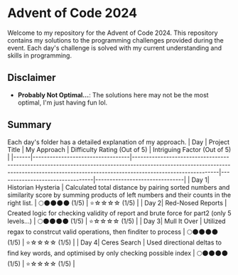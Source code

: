 
# Advent of Code 2024
Welcome to my repository for the Advent of Code 2024. This repository contains my solutions to the programming challenges provided during the event. Each day's challenge is solved with my current understanding and skills in programming.

## Disclaimer
-  **Probably Not Optimal...**: The solutions here may not be the most optimal, I'm just having fun lol.

## Summary
Each day's folder has a detailed explanation of my approach.
| Day | Project Title | My Approach | Difficulty Rating (Out of 5) | Intriguing Factor (Out of 5) |
|------|----------------------------------|------------------------------------------------------------------------------------------------------------------------------------------------------------------------------------------|---------------------------------|-------------------------------|
| Day 1| Historian Hysteria | Calculated total distance by pairing sorted numbers and similarity score by summing products of left numbers and their counts in the right list. | 🌕🌑🌑🌑🌑 (1/5) | ⭐️☆☆☆☆ (1/5) |
| Day 2| Red-Nosed Reports | Created logic for checking validity of report and brute force for part2 (only 5 levels...) | 🌕🌑🌑🌑🌑 (1/5) | ⭐️☆☆☆☆ (1/5) |
| Day 3| Mull It Over | Utilized regax to constrcut valid operations, then finditer to process | 🌕🌑🌑🌑🌑 (1/5) | ⭐️☆☆☆☆ (1/5) |
| Day 4| Ceres Search | Used directional deltas to find key words, and optimised by only checking possible index | 🌕🌑🌑🌑🌑 (1/5) | ⭐️☆☆☆☆ (1/5) |
